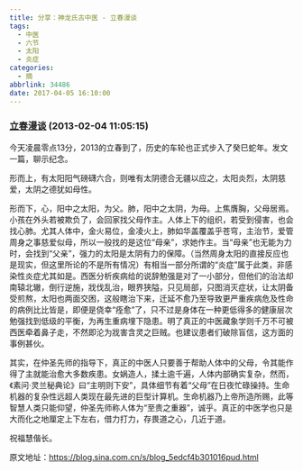 ```yaml
---
title: 分享：神龙氏古中医 - 立春漫谈
tags:
  - 中医
  - 六节
  - 太阳
  - 炎症
categories:
  - 摘
abbrlink: 34486
date: 2017-04-05 16:10:00
---
```

###  [立春漫谈](https://blog.sina.com.cn/s/blog_5edcf4b301016pud.html  "跳转至原文")  (2013-02-04 11:05:15)  

今天凌晨零点13分，2013的立春到了，历史的车轮也正式步入了癸巳蛇年。发文一篇，聊示纪念。

形而上，有太阳阳气磅礴六合，则唯有太阴德合无疆以应之，太阳炎烈，太阴慈爱，太阴之德犹如母性。

形而下，心，阳中之太阳，为父。肺，阳中之太阴，为母。上焦膺胸，父母居焉。小孩在外头若被欺负了，会回家找父母作主。人体上下的组织，若受到侵害，也会找心肺。尤其人体中，金火易位，金凌火上，肺如华盖覆盖乎苍穹，主治节，爱管周身之事慈爱似母，所以一般找的是这位“母亲”，求她作主。当“母亲”也无能为力时，会找到“父亲”，强力的太阳是太阴有力的保障。（当然周身太阳的直接反应也是现实，但这里所论的不是所有情况）有相当一部分所谓的“炎症”属于此类，非感染性炎症尤其如是。西医分析疾病给的说辞勉强是对了一小部分，但他们的治法却南辕北辙，倒行逆施，戕伐乱治，眼界狭隘，只见局部，只图消灭症状，让太阴备受煎熬，太阳也两面交困，这般瞎治下来，迁延不愈乃至导致更严重疾病危及性命的病例比比皆是，即便是侥幸“痊愈”了，只不过是身体在一种更低得多的健康层次勉强找到低级的平衡，为再生重病埋下隐患。明了真正的中医藏象学则千万不可被西医牵着鼻子走，不然即沦为戕害含灵之巨贼。也建议患者们破除盲信，这方面的事例甚伙。

其实，在仲圣先师的指导下，真正的中医人只要善于帮助人体中的父母，令其能作得了主就能治愈大多数疾患。女娲造人，揉土逾千遍，人体内部确实复杂，然而，《素问·灵兰秘典论》曰“主明则下安”，具体细节有着“父母”在日夜忙碌操持。生命机器的复杂性远超人类现在最先进的巨型计算机。生命机器乃上帝所造所赐，此等智慧人类只能仰望，仲圣先师称人体为“至贵之重器”，诚乎。真正的中医学也只是大而化之地厘定上下左右，借力打力，存畏道之心，几近于道。

祝福慧偕长。


原文地址：https://blog.sina.com.cn/s/blog_5edcf4b301016pud.html